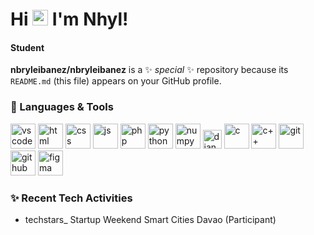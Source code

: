 # Hi <img src="https://media.tenor.com/images/af1b615e4f90567a1328b7c320d3a601/tenor.gif" height="25px"> I'm Nhyl!
#### Student

**nbryleibanez/nbryleibanez** is a ✨ _special_ ✨ repository because its `README.md` (this file) appears on your GitHub profile.

### 🧰 Languages & Tools

<p align="left">
<img width="40px" alt="vscode" src="https://img.icons8.com/fluent/2x/visual-studio-code-2019.png" />
<img width="40px" alt="html" src="https://img.icons8.com/color/2x/html-5.png" />
<img width="40px" alt="css" src="https://img.icons8.com/color/2x/css3.png" />
<img  width="40px" alt="js" src="https://img.icons8.com/color/2x/javascript.png" />
<!-- <img  width="40px" alt="reactjs" src="https://img.icons8.com/color/2x/react-native.png" />
<img  width="40px" alt="vuejs" src="https://img.icons8.com/color/96/000000/vue-js.png" />
<img  width="40px" alt="nuxtjs" src="https://i.redd.it/2ssi8ft315b71.png" />
<img  width="40px" alt="nodejs" src="https://img.icons8.com/color/2x/nodejs.png" /> -->
<img  width="40px" alt="php" src="https://img.icons8.com/dusk/344/php-logo.png" />
<!-- <img  width="40px" alt="laravel" src="https://upload.wikimedia.org/wikipedia/commons/thumb/9/9a/Laravel.svg/1969px-Laravel.svg.png" /> -->
<!-- <img  width="40px" alt="pwa" src="https://angular.io/generated/images/marketing/concept-icons/pwa.png" /> -->
<img width="40px" alt="python" src="https://img.icons8.com/color/2x/python.png" />
<img width="40px" alt="numpy" src="https://img.icons8.com/color/2x/numpy.png" />
<img  width="30px" alt="django" src="https://hackr.io/tutorials/django/logo-django.svg?ver=1610114943"/>
<img width="40px" alt="c" src="https://img.icons8.com/color/2x/c-sharp-logo-2.png" />
<img width="40px" alt="c++" src="https://img.icons8.com/color/344/c-plus-plus-logo.png" />
<!-- <img width="40px" alt="c#" src="https://img.icons8.com/color/2x/c-programming.png" /> -->
<!-- <img width="40px" alt="unity" src="https://i.redd.it/tu3gt6ysfxq71.png"/> -->
<img width="40px" alt="git" src="https://img.icons8.com/color/2x/git.png" />
<img width="40px" alt="github" src="https://img.icons8.com/fluent/2x/github.png" />
<!-- <img  width="40px" alt="heroku" src="https://img.icons8.com/color/344/heroku.png" /> -->
<img  width="40px" alt="figma" src="https://cdn.sanity.io/images/599r6htc/localized/46a76c802176eb17b04e12108de7e7e0f3736dc6-1024x1024.png?w=670&h=670&q=75&fit=max&auto=format" />
<p/>

### ✨ Recent Tech Activities

- techstars_ Startup Weekend Smart Cities Davao (Participant)

[linkedin]: https://www.linkedin.com/in/ArJSarmiento/
[facebook]: https://www.facebook.com/Arnel.Jansarmiento.2003/
